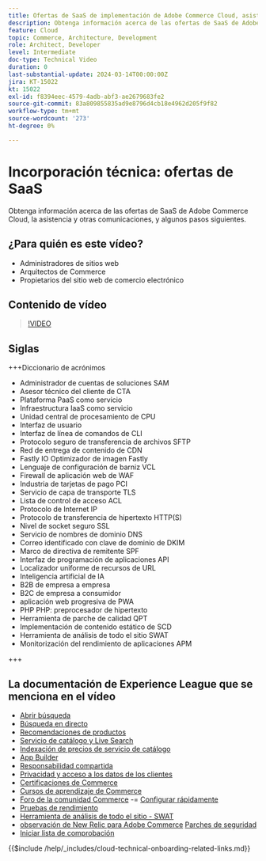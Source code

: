 ```yaml
---
title: Ofertas de SaaS de implementación de Adobe Commerce Cloud, asistencia y otras comunicaciones, además de algunos pasos siguientes
description: Obtenga información acerca de las ofertas de SaaS de Adobe Commerce Cloud, la asistencia y otras comunicaciones, y algunos pasos siguientes.
feature: Cloud
topic: Commerce, Architecture, Development
role: Architect, Developer
level: Intermediate
doc-type: Technical Video
duration: 0
last-substantial-update: 2024-03-14T00:00:00Z
jira: KT-15022
kt: 15022
exl-id: f8394eec-4579-4adb-abf3-ae2679683fe2
source-git-commit: 83a809855835ad9e8796d4cb18e4962d205f9f82
workflow-type: tm+mt
source-wordcount: '273'
ht-degree: 0%

---
```


# Incorporación técnica: ofertas de SaaS

Obtenga información acerca de las ofertas de SaaS de Adobe Commerce Cloud, la asistencia y otras comunicaciones, y algunos pasos siguientes.

## ¿Para quién es este vídeo?

- Administradores de sitios web
- Arquitectos de Commerce
- Propietarios del sitio web de comercio electrónico

## Contenido de vídeo

>[!VIDEO](https://video.tv.adobe.com/v/3427902?learn=on&enablevpops)

## Siglas

+++Diccionario de acrónimos

- Administrador de cuentas de soluciones SAM
- Asesor técnico del cliente de CTA
- Plataforma PaaS como servicio
- Infraestructura IaaS como servicio
- Unidad central de procesamiento de CPU
- Interfaz de usuario
- Interfaz de línea de comandos de CLI
- Protocolo seguro de transferencia de archivos SFTP
- Red de entrega de contenido de CDN
- Fastly IO Optimizador de imagen Fastly
- Lenguaje de configuración de barniz VCL
- Firewall de aplicación web de WAF
- Industria de tarjetas de pago PCI
- Servicio de capa de transporte TLS
- Lista de control de acceso ACL
- Protocolo de Internet IP
- Protocolo de transferencia de hipertexto HTTP(S)
- Nivel de socket seguro SSL
- Servicio de nombres de dominio DNS
- Correo identificado con clave de dominio de DKIM
- Marco de directiva de remitente SPF
- Interfaz de programación de aplicaciones API
- Localizador uniforme de recursos de URL
- Inteligencia artificial de IA
- B2B de empresa a empresa
- B2C de empresa a consumidor
- aplicación web progresiva de PWA
- PHP PHP: preprocesador de hipertexto
- Herramienta de parche de calidad QPT
- Implementación de contenido estático de SCD
- Herramienta de análisis de todo el sitio SWAT
- Monitorización del rendimiento de aplicaciones APM

+++

## La documentación de Experience League que se menciona en el vídeo

- [Abrir búsqueda](https://experienceleague.adobe.com/docs/commerce-cloud-service/user-guide/configure/service/opensearch.html?lang=es)
- [Búsqueda en directo](https://experienceleague.adobe.com/docs/commerce-merchant-services/live-search/overview.html?lang=es)
- [Recomendaciones de productos](https://experienceleague.adobe.com/docs/commerce-merchant-services/product-recommendations/overview.html?lang=es)
- [Servicio de catálogo y Live Search](https://experienceleague.adobe.com/docs/events/adobe-developers-live-recordings/2023/nov2023/nov-commerce/commerce-search-and-catalog-service.html?lang=es)
- [Indexación de precios de servicio de catálogo](https://experienceleague.adobe.com/docs/commerce-merchant-services/price-indexer/price-indexing.html?lang=es)
- [App Builder](https://experienceleague.adobe.com/docs/commerce-learn/tutorials/adobe-developer-app-builder/app-builder-technical-overview.html?lang=es)
- [Responsabilidad compartida](https://experienceleague.adobe.com/docs/commerce-operations/security-and-compliance/shared-responsibility.html?lang=es)
- [Privacidad y acceso a los datos de los clientes](https://experienceleague.adobe.com/docs/commerce-knowledge-base/kb/announcements/commerce-announcements/adobe-support-customer-data-access-and-privacy.html?lang=es)
- [Certificaciones de Commerce](https://experienceleague.adobe.com/docs/certification/program/technical-certifications/ac/ac-overview.html?lang=es)
- [Cursos de aprendizaje de Commerce](https://learning.adobe.com/catalog.html?products=Commerce)
- [Foro de la comunidad Commerce](https://community.magento.com/)
-= [Configurar rápidamente](https://experienceleague.adobe.com/docs/commerce-cloud-service/user-guide/cdn/setup-fastly/fastly-configuration.html?lang=es)
- [Pruebas de rendimiento](https://experienceleague.adobe.com/es/docs/commerce-operations/implementation-playbook/best-practices/maintenance/backend-performance)
- [Herramienta de análisis de todo el sitio - SWAT](https://experienceleague.adobe.com/docs/commerce-knowledge-base/kb/support-tools/site-wide-analysis-tool/swat-tool-overview.html?lang=es&)
- [observación de New Relic para Adobe Commerce](https://experienceleague.adobe.com/docs/commerce-operations/tools/observation-for-adobe-commerce/intro.html?lang=es)
  [Parches de seguridad](https://experienceleague.adobe.com/docs/commerce-operations/release/notes/security-patches/overview.html?lang=es)
- [Iniciar lista de comprobación](https://experienceleague.adobe.com/docs/commerce-cloud-service/user-guide/launch/checklist.html?lang=es)

{{$include /help/_includes/cloud-technical-onboarding-related-links.md}}
